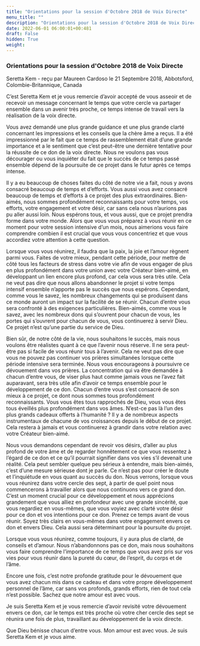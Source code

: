 ```yaml
---
title: "Orientations pour la session d'Octobre 2018 de Voix Directe"
menu_title: ""
description: "Orientations pour la session d'Octobre 2018 de Voix Directe"
date: 2022-06-01 06:00:01+00:481
draft: False
hidden: True
weight:
---
```

### Orientations pour la session d'Octobre 2018 de Voix Directe

Seretta Kem - reçu par Maureen Cardoso le 21 Septembre 2018, Abbotsford, Colombie-Britannique, Canada

C’est Seretta Kem et je vous remercie d’avoir accepté de vous asseoir et de recevoir un message concernant le temps que votre cercle va partager ensemble dans un avenir très proche, ce temps intense de travail vers la réalisation de la voix directe.

Vous avez demandé une plus grande guidance et une plus grande clarté concernant les impressions et les conseils que la chère âme a reçus. Il a été impressionné par le fait que ce temps de rassemblement était d’une grande importance et a le sentiment que c’est peut-être une dernière tentative pour la réussite de ce don de la voix directe. Nous ne voulons pas vous décourager ou vous inquiéter du fait que le succès de ce temps passé ensemble dépend de la poursuite de ce projet dans le futur après ce temps intense.

Il y a eu beaucoup de choses faites du côté de notre vie a fait, nous y avons consacré beaucoup de temps et d’efforts. Vous aussi vous avez consacré beaucoup de temps et d’efforts à ce projet des plus extraordinaires. Bien-aimés, nous sommes profondément reconnaissants pour votre temps, vos efforts, votre engagement et votre désir, car sans cela nous n’aurions pas pu aller aussi loin. Nous espérons tous, et vous aussi, que ce projet prendra forme dans votre monde. Alors que vous vous préparez à vous réunir en ce moment pour votre session intensive d’un mois, nous aimerions vous faire comprendre combien il est crucial que vous vous concentriez et que vous accordiez votre attention à cette question.

Lorsque vous vous réunirez, il faudra que la paix, la joie et l’amour règnent parmi vous. Faites de votre mieux, pendant cette période, pour mettre de côté tous les facteurs de stress dans votre vie afin de vous engager de plus en plus profondément dans votre union avec votre Créateur bien-aimé, en développant un lien encore plus profond, car cela vous sera très utile. Cela ne veut pas dire que nous allons abandonner le projet si votre temps intensif ensemble n’apporte pas le succès que nous espérons. Cependant, comme vous le savez, les nombreux changements qui se produisent dans ce monde auront un impact sur la facilité de se réunir. Chacun d’entre vous sera confronté à des exigences particulières. Bien-aimés, comme vous le savez, avec les nombreux dons qui s’ouvrent pour chacun de vous, les portes qui s’ouvrent pour chacun de vous, vous continuerez à servir Dieu. Ce projet n’est qu’une partie du service de Dieu.

Bien sûr, de notre côté de la vie, nous souhaitons le succès, mais nous voulons être réalistes quant à ce que l’avenir nous réserve. Il ne sera peut-être pas si facile de vous réunir tous à l’avenir. Cela ne veut pas dire que vous ne pouvez pas continuer vos prières simultanées lorsque cette période intensive sera terminée. Nous vous encourageons à poursuivre ce dévouement dans vos prières. La concentration qui va être demandée à chacun d’entre vous, de viser plus haut comme jamais vous ne l’avez fait auparavant, sera très utile afin d’avoir ce temps ensemble pour le développement de ce don. Chacun d’entre vous s’est consacré de son mieux à ce projet, ce dont nous sommes tous profondément reconnaissants. Vous vous êtes tous rapprochés de Dieu, vous vous êtes tous éveillés plus profondément dans vos âmes. N’est-ce pas là l’un des plus grands cadeaux offerts à l’humanité ? Il y a de nombreux aspects instrumentaux de chacune de vos croissances depuis le début de ce projet. Cela restera à jamais et vous continuerez à grandir dans votre relation avec votre Créateur bien-aimé.

Nous vous demandons cependant de revoir vos désirs, d’aller au plus profond de votre âme et de regarder honnêtement ce que vous ressentez à l’égard de ce don et ce qu’il pourrait signifier dans vos vies s’il devenait une réalité. Cela peut sembler quelque peu sérieux à entendre, mais bien-aimés, c’est d’une mesure sérieuse dont je parle. Ce n’est pas pour créer le doute et l’inquiétude en vous quant au succès du don. Nous verrons, lorsque vous vous réunirez dans votre cercle des sept, à partir de quel point nous commencerons à travailler alors que nous continuons vers ce grand don. C’est un moment crucial pour ce développement et nous apprécions grandement que vous alliez en profondeur avec une grande sincérité, que vous regardiez en vous-mêmes, que vous voyiez avec clarté votre désir pour ce don et vos intentions pour ce don. Prenez ce temps avant de vous réunir. Soyez très clairs en vous-mêmes dans votre engagement envers ce don et envers Dieu. Cela aussi sera déterminant pour la poursuite du projet.

Lorsque vous vous réunirez, comme toujours, il y aura plus de clarté, de conseils et d’amour. Nous n’abandonnons pas ce don, mais nous souhaitons vous faire comprendre l’importance de ce temps que vous avez pris sur vos vies pour vous réunir dans la pureté du cœur, de l’esprit, du corps et de l’âme.

Encore une fois, c’est notre profonde gratitude pour le dévouement que vous avez chacun mis dans ce cadeau et dans votre propre développement personnel de l’âme, car sans vos profonds, grands efforts, rien de tout cela n’est possible. Sachez que notre amour est avec vous.

Je suis Seretta Kem et je vous remercie d’avoir revisité votre dévouement envers ce don, car le temps est très proche où votre cher cercle des sept se réunira une fois de plus, travaillant au développement de la voix directe.

Que Dieu bénisse chacun d’entre vous. Mon amour est avec vous. Je suis Seretta Kem et je vous aime.




